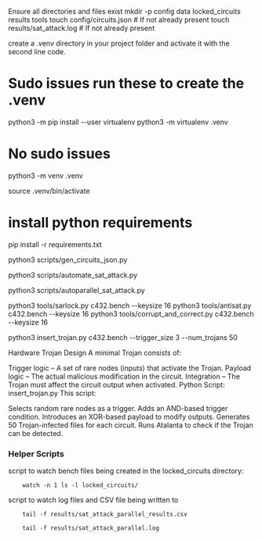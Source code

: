 
Ensure all directories and files exist
mkdir -p config data locked_circuits results tools
touch config/circuits.json  # If not already present
touch results/sat_attack.log  # If not already present

create a .venv directory in your project folder and activate it with the second line code.
# Sudo issues run these to create the .venv
python3 -m pip install --user virtualenv
python3 -m virtualenv .venv

# No sudo issues
python3 -m venv .venv

source .venv/bin/activate

# install python requirements

pip install -r requirements.txt


python3 scripts/gen_circuits_json.py

python3 scripts/automate_sat_attack.py

python3 scripts/autoparallel_sat_attack.py


python3 tools/sarlock.py c432.bench --keysize 16
python3 tools/antisat.py c432.bench --keysize 16
python3 tools/corrupt_and_correct.py c432.bench --keysize 16




python3 insert_trojan.py c432.bench --trigger_size 3 --num_trojans 50

Hardware Trojan Design
A minimal Trojan consists of:

Trigger logic – A set of rare nodes (inputs) that activate the Trojan.
Payload logic – The actual malicious modification in the circuit.
Integration – The Trojan must affect the circuit output when activated.
Python Script: insert_trojan.py
This script:

Selects random rare nodes as a trigger.
Adds an AND-based trigger condition.
Introduces an XOR-based payload to modify outputs.
Generates 50 Trojan-infected files for each circuit.
Runs Atalanta to check if the Trojan can be detected.


### Helper Scripts
script to watch bench files being created in the locked_circuits directory:
``` \bin\bash
    watch -n 1 ls -l locked_circuits/
```

script to watch log files and CSV file being written to
``` \bin\bash
    tail -f results/sat_attack_parallel_results.csv
```
``` \bin\bash
    tail -f results/sat_attack_parallel.log
```
